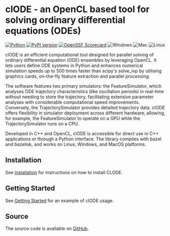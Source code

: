 # clODE - an OpenCL based tool for solving ordinary differential equations (ODEs)

[![Python](https://img.shields.io/pypi/pyversions/clode.svg)](https://badge.fury.io/py/clode)
[![PyPI version](https://badge.fury.io/py/clode.svg)](https://badge.fury.io/py/clode)
[![OpenSSF Scorecard](https://api.securityscorecards.dev/projects/github.com/patrickfletcher/clODE/badge)](https://securityscorecards.dev/viewer/?uri=github.com/patrickfletcher/clODE)
![Windows](https://github.com/patrickfletcher/clODE/actions/workflows/bazel_build_windows.yml/badge.svg)
![Mac](https://github.com/patrickfletcher/clODE/actions/workflows/bazel_test_mac.yml/badge.svg)
![Linux](https://github.com/patrickfletcher/clODE/actions/workflows/bazel_build_linux.yml/badge.svg)

clODE is an efficient computational tool designed for parallel solving
of ordinary differential equation (ODE) ensembles by leveraging OpenCL.
It lets users define ODE systems in Python and enhances numerical
simulation speeds up to 500 times faster than scipy's solve_ivp by
utilising graphics cards, on-the-fly feature extraction
and parallel processing.

The software features two primary simulators: the FeatureSimulator,
which analyses ODE trajectory characteristics (like oscillation periods)
in real-time without needing to store the trajectory, facilitating extensive
parameter analyses with considerable computational speed improvements.
Conversely, the TrajectorySimulator provides detailed trajectory data.
clODE offers flexibility in simulator deployment across different hardware,
allowing, for example, the FeatureSimulator to operate on a GPU while the
TrajectorySimulator runs on a CPU.

Developed in C++ and OpenCL, clODE is accessible for direct use in C++
applications or through a Python interface. The library compiles with bazel
and bazelisk, and works on Linux, Windows, and MacOS platforms.

## Installation

See [installation](install.md) for instructions on how to install CLODE.

## Getting Started

See [Getting Started](getting_started.md) for an example of clODE usage.

## Source

The source code is available on [GitHub](https://github.com/patrickfletcher/clODE).

